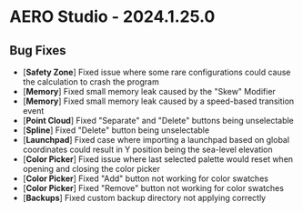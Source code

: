 # AERO Studio - 2024.1.25.0

## Bug Fixes

- [**Safety Zone**] Fixed issue where some rare configurations could cause the calculation to crash the program
- [**Memory**] Fixed small memory leak caused by the "Skew" Modifier
- [**Memory**] Fixed small memory leak caused by a speed-based transition event
- [**Point Cloud**] Fixed "Separate" and "Delete" buttons being unselectable
- [**Spline**] Fixed "Delete" button being unselectable
- [**Launchpad**] Fixed case where importing a launchpad based on global coordinates could result in Y position being the sea-level elevation
- [**Color Picker**] Fixed issue where last selected palette would reset when opening and closing the color picker
- [**Color Picker**] Fixed "Add" button not working for color swatches
- [**Color Picker**] Fixed "Remove" button not working for color swatches
- [**Backups**] Fixed custom backup directory not applying correctly
